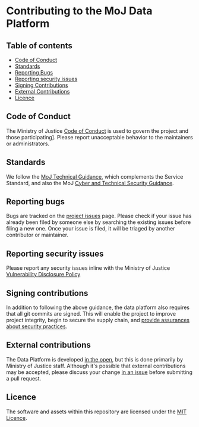 # Contributing to the MoJ Data Platform

## Table of contents

* [Code of Conduct](#code-of-conduct)
* [Standards](#standards)
* [Reporting Bugs](#reporting-bugs)
* [Reporting security issues](#reporting-security-issues)
* [Signing Contributions](#signing-contributions)
* [External Contributions](#external-contributions)
* [Licence](#licence)


## Code of Conduct

The Ministry of Justice [Code of Conduct](https://github.com/ministryofjustice/.github/blob/main/CODE_OF_CONDUCT.md) is used to govern the project and those participating].
Please report unacceptable behavior to the maintainers or administrators.


## Standards

We follow the [MoJ Technical Guidance](https://technical-guidance.service.justice.gov.uk/#moj-technical-guidance),
which complements the Service Standard,
and also the MoJ [Cyber and Technical Security Guidance](https://security-guidance.service.justice.gov.uk/#cyber-and-technical-security-guidance).

## Reporting bugs

Bugs are tracked on the [project issues](https://github.com/ministryofjustice/data-platform/issues) page. Please check if your issue has already been filed by someone else by searching the existing issues before filing a new one. Once your issue is filed, it will be triaged by another contributor or maintainer.

## Reporting security issues

Please report any security issues inline with the Ministry of Justice [Vulnerability Disclosure Policy](https://mojdigital.blog.gov.uk/vulnerability-disclosure-policy/)


## Signing contributions

In addition to following the above guidance,
the data platform also requires that all git commits are signed.
This will enable the project to improve project integrity,
begin to secure the supply chain,
and [provide assurances about security practices](https://slsa.dev/).

## External contributions

The Data Platform is developed [in the open](https://gds.blog.gov.uk/2014/07/22/making-things-open-making-things-better/),
but this is done primarily by Ministry of Justice staff.
Although it's possible that external contributions may be accepted,
please discuss your change [in an issue](/ministryofjustice/data-platform/issues) before submitting a pull request.

## Licence

The software and assets within this repository are licensed under the [MIT Licence](https://github.com/ministryofjustice/data-platform/blob/main/LICENSE).
